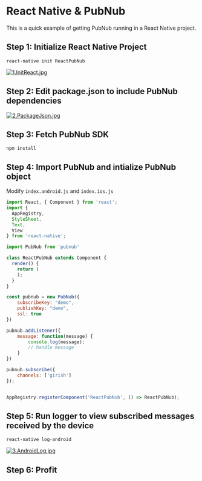 # React Native & PubNub

This is a quick example of getting PubNub running in a React Native project.

## Step 1: Initialize React Native Project

`react-native init ReactPubNub`

[![1.InitReact.jpg](https://s12.postimg.org/4vit9du65/1_Init_React.jpg)](https://postimg.org/image/lw1pi277d/)

## Step 2: Edit package.json to include PubNub dependencies

[![2.PackageJson.jpg](https://s17.postimg.org/p590ink4v/2_Package_Json.jpg)](https://postimg.org/image/nq7ftxj1n/)

## Step 3: Fetch PubNub SDK

`npm install`

## Step 4: Import PubNub and intialize PubNub object

Modify `index.android.js` and `index.ios.js`

```javascript
import React, { Component } from 'react';
import {
  AppRegistry,
  StyleSheet,
  Text,
  View
} from 'react-native';

import PubNub from 'pubnub'

class ReactPubNub extends Component {
  render() {
    return (
    );
  }
}

const pubnub = new PubNub({
    subscribeKey: "demo",
    publishKey: "demo",
    ssl: true
})

pubnub.addListener({
    message: function(message) {
        console.log(message);
        // handle message
    }
})

pubnub.subscribe({ 
    channels: ['girish'] 
});


AppRegistry.registerComponent('ReactPubNub', () => ReactPubNub);

```

## Step 5: Run logger to view subscribed messages received by the device
`react-native log-android`

[![3.AndroidLog.jpg](https://s13.postimg.org/6wvx1e43b/3_Android_Log.jpg)](https://postimg.org/image/7mepdr4mr/)

## Step 6: Profit

